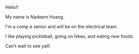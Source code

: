 Hello!!

My name is Nadeem Huang.

I'm a comp e senior and will be on the electrical team.

I like playing pickleball, going on hikes, and eating new foods.

Can't wait to see yall!